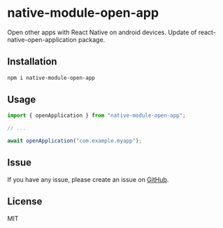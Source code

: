 <script type="text/javascript" src="https://cdnjs.buymeacoffee.com/1.0.0/button.prod.min.js" data-name="bmc-button" data-slug="kiuseii" data-color="#BD5FFF" data-emoji="🍕" data-font="Cookie" data-text="Buy me a pizza" data-outline-color="#000000" data-font-color="#ffffff" data-coffee-color="#FFDD00" ></script>

# native-module-open-app

Open other apps with React Native on android devices.
Update of react-native-open-application package.

## Installation

```sh
npm i native-module-open-app
```

## Usage

```js
import { openApplication } from "native-module-open-app";

// ...

await openApplication("com.example.myapp");
```

## Issue

If you have any issue, please create an issue on [GitHub](https://github.com/Ddasb/native-module-open-app/issues).

## License

MIT
